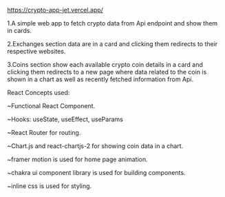 https://crypto-app-jet.vercel.app/

1.A simple web app to fetch crypto data from Api endpoint and show them in cards.

2.Exchanges section data are in a card and clicking them redirects to their respective websites.

3.Coins section show each available crypto coin details in a card and clicking them redirects to a new page where data related to the coin is shown in a chart as well as recently fetched information from Api.


React Concepts used:

~Functional React Component.

~Hooks: useState, useEffect, useParams

~React Router for routing.

~Chart.js and react-chartjs-2 for showing coin data in a chart.

~framer motion is used for home page animation.

~chakra ui component library is used for building components.

~inline css is used for styling.
